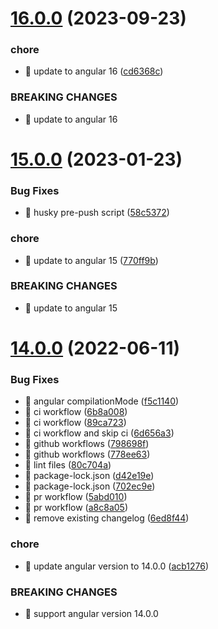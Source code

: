 # [16.0.0](https://github.com/avivharuzi/ngx-glide/compare/15.0.0...16.0.0) (2023-09-23)

### chore

- 🤖 update to angular 16 ([cd6368c](https://github.com/avivharuzi/ngx-glide/commit/cd6368cfc84f2a9a3564882a6997577e6488dd62))

### BREAKING CHANGES

- 🧨 update to angular 16

# [15.0.0](https://github.com/avivharuzi/ngx-glide/compare/14.0.0...15.0.0) (2023-01-23)

### Bug Fixes

- 🐛 husky pre-push script ([58c5372](https://github.com/avivharuzi/ngx-glide/commit/58c537288761928b97135405a2fa64acbd680c1c))

### chore

- 🤖 update to angular 15 ([770ff9b](https://github.com/avivharuzi/ngx-glide/commit/770ff9be8aaad4ae98db57a2fe9827e74a8cc9dc))

### BREAKING CHANGES

- 🧨 update to angular 15

# [14.0.0](https://github.com/avivharuzi/ngx-glide/compare/13.0.0...14.0.0) (2022-06-11)

### Bug Fixes

- 🐛 angular compilationMode ([f5c1140](https://github.com/avivharuzi/ngx-glide/commit/f5c11402dd1b3367f916df29af0e52765fdccb30))
- 🐛 ci workflow ([6b8a008](https://github.com/avivharuzi/ngx-glide/commit/6b8a008199176812009bbd4b350ba5c39fd33e12))
- 🐛 ci workflow ([89ca723](https://github.com/avivharuzi/ngx-glide/commit/89ca723d66bb0cb014ad19ccfbba22d1f6871c8d))
- 🐛 ci workflow and skip ci ([6d656a3](https://github.com/avivharuzi/ngx-glide/commit/6d656a3d0a8b63731f74c1ca5b6823010ea8b8b6))
- 🐛 github workflows ([798698f](https://github.com/avivharuzi/ngx-glide/commit/798698f183e312861b5ca462bad4d615dc944c7e))
- 🐛 github workflows ([778ee63](https://github.com/avivharuzi/ngx-glide/commit/778ee6304517347a77b3015da39a4c76e8aa38ed))
- 🐛 lint files ([80c704a](https://github.com/avivharuzi/ngx-glide/commit/80c704a19154b831d9357c64eb192375a112b2fe))
- 🐛 package-lock.json ([d42e19e](https://github.com/avivharuzi/ngx-glide/commit/d42e19e2e376b36b3692433d835586aa57be9b6b))
- 🐛 package-lock.json ([702ec9e](https://github.com/avivharuzi/ngx-glide/commit/702ec9e0a9d96a7c050fe5b2e863f94d6c6e97cd))
- 🐛 pr workflow ([5abd010](https://github.com/avivharuzi/ngx-glide/commit/5abd010d74aff845bd25231a874ab9832c7eb55a))
- 🐛 pr workflow ([a8c8a05](https://github.com/avivharuzi/ngx-glide/commit/a8c8a05e90d5d597b16110668cdc7925c1107725))
- 🐛 remove existing changelog ([6ed8f44](https://github.com/avivharuzi/ngx-glide/commit/6ed8f44efe8643b51d5a0c309a2f771432295541))

### chore

- 🤖 update angular version to 14.0.0 ([acb1276](https://github.com/avivharuzi/ngx-glide/commit/acb12765700a3e993e8c43bfc7fc0d5f4b4416e5))

### BREAKING CHANGES

- 🧨 support angular version 14.0.0
